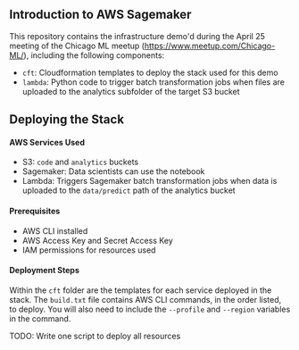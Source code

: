 ## Introduction to AWS Sagemaker

This repository contains the infrastructure demo'd during the April 25 meeting of the Chicago ML meetup (https://www.meetup.com/Chicago-ML/), including the following components:  

* `cft`: Cloudformation templates to deploy the stack used for this demo  
* `lambda`: Python code to trigger batch transformation jobs when files are uploaded to the analytics subfolder of the target S3 bucket  

## Deploying the Stack

#### AWS Services Used  

* S3: `code` and `analytics` buckets  
* Sagemaker: Data scientists can use the notebook  
* Lambda: Triggers Sagemaker batch transformation jobs when data is uploaded to the `data/predict` path of the analytics bucket

#### Prerequisites  

* AWS CLI installed  
* AWS Access Key and Secret Access Key  
* IAM permissions for resources used  

#### Deployment Steps

Within the `cft` folder are the templates for each service deployed in the stack. The `build.txt` file contains AWS CLI commands, in the order listed, to deploy. You will also need to include the `--profile` and `--region` variables in the command.   

TODO: Write one script to deploy all resources